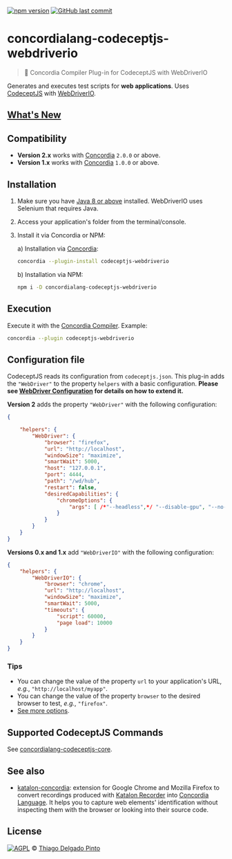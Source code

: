 [![npm version](https://img.shields.io/npm/v/concordialang-codeceptjs-webdriverio.svg?style=for-the-badge&color=green&label=NPM)](https://badge.fury.io/js/concordialang-codeceptjs-webdriverio)
[![GitHub last commit](https://img.shields.io/github/last-commit/thiagodp/concordialang-codeceptjs-webdriverio.svg?style=for-the-badge)](https://github.com/thiagodp/concordialang-codeceptjs-webdriverio/releases)


# concordialang-codeceptjs-webdriverio

> 🔌 Concordia Compiler Plug-in for CodeceptJS with WebDriverIO

Generates and executes test scripts for **web applications**. Uses [CodeceptJS](https://codecept.io) with [WebDriverIO](http://webdriver.io).

## [What's New](https://github.com/thiagodp/concordialang-codeceptjs-webdriverio/releases)

## Compatibility
- **Version 2.x** works with [Concordia](https://concordialang.org) `2.0.0` or above.
- **Version 1.x** works with [Concordia](https://concordialang.org) `1.0.0` or above.

## Installation

1. Make sure you have [Java 8 or above](https://www.java.com/download/) installed. WebDriverIO uses Selenium that requires Java.
2. Access your application's folder from the terminal/console.
3. Install it via Concordia or NPM:

	a) Installation via [Concordia](https://concordialang.org):

	```bash
	concordia --plugin-install codeceptjs-webdriverio
	```

	b) Installation via NPM:

	```bash
	npm i -D concordialang-codeceptjs-webdriverio
	```

## Execution

Execute it with the [Concordia Compiler](https://github.com/thiagodp/concordialang). Example:

```bash
concordia --plugin codeceptjs-webdriverio
```

## Configuration file

CodeceptJS reads its configuration from `codeceptjs.json`. This plug-in adds the `"WebDriver"` to the property `helpers` with a basic configuration. **Please see [WebDriver Configuration](https://codecept.io/helpers/WebDriver/#configuration) for details on how to extend it.**

**Version 2** adds the property `"WebDriver"` with the following configuration:

```json
{

	"helpers": {
		"WebDriver": {
			"browser": "firefox",
			"url": "http://localhost",
			"windowSize": "maximize",
			"smartWait": 5000,
			"host": "127.0.0.1",
      		"port": 4444,
			"path": "/wd/hub",
      		"restart": false,
			"desiredCapabilities": {
        		"chromeOptions": {
          			"args": [ /*"--headless",*/ "--disable-gpu", "--no-sandbox" ]
        		}
      		}
		}
	}
}
```

**Versions 0.x and 1.x** add `"WebDriverIO"` with the following configuration:

```json
{
	"helpers": {
		"WebDriverIO": {
			"browser": "chrome",
			"url": "http://localhost",
			"windowSize": "maximize",
			"smartWait": 5000,
			"timeouts": {
				"script": 60000,
				"page load": 10000
			}
		}
	}
}
```

### Tips

- You can change the value of the property `url` to your application's URL, *e.g.*, `"http://localhost/myapp"`.
- You can change the value of the property `browser` to the desired browser to test, *e.g.*, `"firefox"`.
- [See more options](https://codecept.io/helpers/WebDriver/#webdriver).

## Supported CodeceptJS Commands

See [concordialang-codeceptjs-core](https://github.com/thiagodp/concordialang-codeceptjs-core#documentation).

## See also

- [katalon-concordia](https://github.com/thiagodp/katalon-concordia): extension for Google Chrome and Mozilla Firefox to convert recordings produced with [Katalon Recorder](https://chrome.google.com/webstore/detail/katalon-recorder-selenium/ljdobmomdgdljniojadhoplhkpialdid) into [Concordia Language](https://concordialang.org). It helps you to capture web elements' identification without inspecting them with the browser or looking into their source code.

## License

[![AGPL](https://www.gnu.org/graphics/agplv3-88x31.png)](LICENSE.txt) © [Thiago Delgado Pinto](https://github.com/thiagodp)
